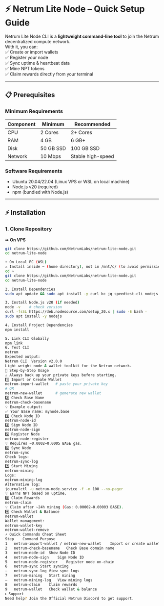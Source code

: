 # ⚡ Netrum Lite Node – Quick Setup Guide

Netrum Lite Node CLI is a **lightweight command-line tool** to join the Netrum decentralized compute network.  
With it, you can:  
✅ Create or import wallets  
✅ Register your node  
✅ Sync uptime & heartbeat data  
✅ Mine NPT tokens  
✅ Claim rewards directly from your terminal  

---

## 📋 Prerequisites

### Minimum Requirements

| Component | Minimum      | Recommended   |
|-----------|-------------|---------------|
| CPU       | 2 Cores     | 2+ Cores      |
| RAM       | 4 GB        | 6 GB+         |
| Disk      | 50 GB SSD   | 100 GB SSD    |
| Network   | 10 Mbps     | Stable high-speed |

### Software Requirements
- Ubuntu 20.04/22.04 (Linux VPS or WSL on local machine)  
- Node.js v20 (required)  
- npm (bundled with Node.js)  

---

## ⚡ Installation

### 1. Clone Repository  
➡ **On VPS**
```bash
git clone https://github.com/NetrumLabs/netrum-lite-node.git
cd netrum-lite-node 

➡ On Local PC (WSL)
⚠ Install inside ~ (home directory), not in /mnt/c/ (to avoid permission & speed issues).
cd ~
git clone https://github.com/NetrumLabs/netrum-lite-node.git
cd netrum-lite-node 

2. Install Dependencies
sudo apt update && sudo apt install -y curl bc jq speedtest-cli nodejs npm 

3. Install Node.js v20 (if needed)
node -v    # check version
curl -fsSL https://deb.nodesource.com/setup_20.x | sudo -E bash -
sudo apt install -y nodejs 

4. Install Project Dependencies
npm install 

5. Link CLI Globally
npm link
6. Test CLI
netrum
Expected output:
Netrum CLI  Version v2.0.0
Light-weight node & wallet toolkit for the Netrum network.
🚀 Step-by-Step Usage
⚠️ Always back up your private keys before starting.
1️⃣ Import or Create Wallet
netrum-import-wallet   # paste your private key
# OR
netrum-new-wallet      # generate new wallet
2️⃣ Check Base Name
netrum-check-basename
💡 Example output:
✅ Your Base name: mynode.base
3️⃣ Check Node ID
netrum-node-id
4️⃣ Sign Node ID
netrum-node-sign
5️⃣ Register Node
netrum-node-register
💡 Requires ~0.0002–0.0005 BASE gas.
6️⃣ Sync Node
netrum-sync
Check logs:
netrum-sync-log
7️⃣ Start Mining
netrum-mining
Logs:
netrum-mining-log
Alternative log:
journalctl -u netrum-node.service -f -n 100 --no-pager
💡 Earns NPT based on uptime.
8️⃣ Claim Rewards
netrum-claim
💡 Claim after ~24h mining (Gas: 0.00002–0.00003 BASE).
9️⃣ Check Wallet & Balance
netrum-wallet
Wallet management:
netrum-wallet-key
netrum-wallet-remove
⚡ Quick Commands Cheat Sheet
Step	Command	Purpose
1	netrum-import-wallet / netrum-new-wallet	Import or create wallet
2	netrum-check-basename	Check Base domain name
3	netrum-node-id	Show Node ID
4	netrum-node-sign	Sign Node ID
5	netrum-node-register	Register node on-chain
6	netrum-sync	Start syncing
–	netrum-sync-log	View sync logs
7	netrum-mining	Start mining
–	netrum-mining-log	View mining logs
8	netrum-claim	Claim rewards
9	netrum-wallet	Check wallet & balance
📞 Support
Need help? Join the Official Netrum Discord to get support.

